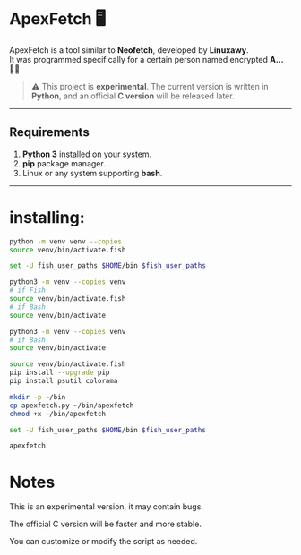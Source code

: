 # ApexFetch 🖥️



ApexFetch is a tool similar to **Neofetch**, developed by **Linuxawy**.  
It was programmed specifically for a certain person named encrypted **A...** 🕵️‍♂️  

> ⚠️ This project is **experimental**. The current version is written in **Python**, and an official **C version** will be released later.

---

## Requirements

1. **Python 3** installed on your system.
2. **pip** package manager.
3. Linux or any system supporting **bash**.

---

# installing:
```bash
python -m venv venv --copies
source venv/bin/activate.fish
```
```bash
set -U fish_user_paths $HOME/bin $fish_user_paths
```
```bash
python3 -m venv --copies venv
# if Fish
source venv/bin/activate.fish
# if Bash
source venv/bin/activate
```
```bash
python3 -m venv --copies venv
# if Bash
source venv/bin/activate

source venv/bin/activate.fish
pip install --upgrade pip
pip install psutil colorama

```
```bash
mkdir -p ~/bin
cp apexfetch.py ~/bin/apexfetch
chmod +x ~/bin/apexfetch
```
```bash
set -U fish_user_paths $HOME/bin $fish_user_paths
```
```bash
apexfetch
```


# Notes
This is an experimental version, it may contain bugs.

The official C version will be faster and more stable.

You can customize or modify the script as needed.
